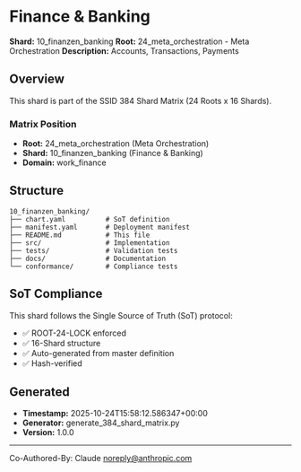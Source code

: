 # Finance & Banking

**Shard:** 10_finanzen_banking
**Root:** 24_meta_orchestration - Meta Orchestration
**Description:** Accounts, Transactions, Payments

## Overview

This shard is part of the SSID 384 Shard Matrix (24 Roots x 16 Shards).

### Matrix Position
- **Root:** 24_meta_orchestration (Meta Orchestration)
- **Shard:** 10_finanzen_banking (Finance & Banking)
- **Domain:** work_finance

## Structure

```
10_finanzen_banking/
├── chart.yaml          # SoT definition
├── manifest.yaml       # Deployment manifest
├── README.md           # This file
├── src/                # Implementation
├── tests/              # Validation tests
├── docs/               # Documentation
└── conformance/        # Compliance tests
```

## SoT Compliance

This shard follows the Single Source of Truth (SoT) protocol:
- ✅ ROOT-24-LOCK enforced
- ✅ 16-Shard structure
- ✅ Auto-generated from master definition
- ✅ Hash-verified

## Generated

- **Timestamp:** 2025-10-24T15:58:12.586347+00:00
- **Generator:** generate_384_shard_matrix.py
- **Version:** 1.0.0

---

Co-Authored-By: Claude <noreply@anthropic.com>
